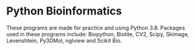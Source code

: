 # Python Bioinformatics

These programs are made for practice and using Python 3.8.
Packages used in these programs include: Biopython, Biotite, CV2, Scipy, Skimage, Levenshtein, Py3DMol, nglview and Scikit Bio.
